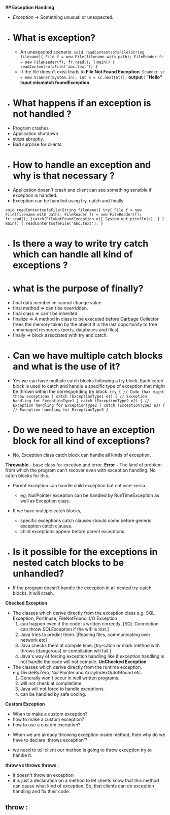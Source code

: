 **## Exception Handling**
- _Exception_ => Something unusual or unexpected.
* # What is exception?
    - An unexpected scenario.
      `void readContentsofaFile(String filename){
      File f = new File(filename with path);
      FileReader fr = new FileReader(f);
      fr.read();
      }`
      `main() {
      readContentsofaFile('abc.text');
      }`
    - If the file doesn't exist leads to **File Not Found Exception**.
      `Scanner sc = new Scanner(System.in);
      int a = sc.nextInt();`
      **output : "Hello"
      Input mismatch foundException**

* # What happens if an exception is not handled ?
- Program crashes
- Application shutdown
- stops abruptly.
- Bad surprise for clients.

* # How to handle an exception and why is that necessary ?
- Application doesn't crash and client can see something sensible if exception is handled.
- Exception can be handled using try, catch and finally.

`void readContentsofaFile(String filename){
try{
File f = new File(filename with path);
FileReader fr = new FileReader(f);
fr.read();
}catch(FileNotFoundException e){
System.out.println(e);
}
}`
`main() {
readContentsofaFile('abc.text');
}`

* # Is there a way to write try catch which can handle all kind of exceptions ?

* # what is the purpose of finally?

- final data member =>  cannot change value
- final method => can't be overridden.
- final class => can't be inherited.
- finalize => A method in class to be executed before Garbage Collector frees the memory taken by the object.It is the last opportunity to free unmanaged resources (ports, databases and files).
- finally => block associated with try and catch.

* # Can we have multiple catch blocks and what is the use of it?
- Yes we can have multiple catch blocks following a try block. Each catch block is used to catch and handle a specific type of exception that might be thrown within the corresponding try block.
  `try {
  // Code that might throw exceptions
  } catch (ExceptionType1 e1) {
  // Exception handling for ExceptionType1
  } catch (ExceptionType2 e2) {
  // Exception handling for ExceptionType2
  } catch (ExceptionType3 e3) {
  // Exception handling for ExceptionType3
  }`

* # Do we need to have an exception block for all kind of exceptions?
- No, Exception class catch block can handle all kinds of exception.


**Throwable** - base class for excetion and error.
**Error** - The kind of problem from which the program can't recover even with exception handling.
No catch blocks for this.

* Parent exception can handle child exception but not vice-versa.
    - eg; NullPointer exception can be handled by RunTimeException as well as Exception class.
* If we have multiple catch blocks,
    - specific exceptions catch clauses should come before generic exception catch clauses.
    - child exceptions appear before parent exceptions.

* # Is it possible for the exceptions in nested catch blocks to be unhandled?
- If the program doesn't handle the exception in all nested try-catch blocks, it will crash.

**Checked Exception**
- The classes which derive directly from the exception class
  e.g: SQL Exception, PortInuse, FileNotFound, I/O Exception
    1. can happen even if the code is written correctly. [SQL Connection can throw SQLException if the wifi is lost.]
    2. Java tries to predict them. [Reading files, communicating over network etc]
    3. Java checks them at compile time. [try-catch or mark method with throws (dangerous) or compilation will fail.]
    4. Java's way of forcing exception handling like if exception handling is not handle the code will not compile.
       **UnChecked Exception**
- The classes which derive directly from the runtime exception.
  e.g:DivideByZero, NullPointer and ArrayIndexOutofBound etc.
    1. Generally won't occur in well written programs.
    2. will not check at compiletime.
    3. Java will not force to handle exceptions.
    4. can be handled by safe coding.


**Custom Exception**
- When to make a custom exception?
- how to make a custom exception?
- how to use a custom exception?

* When we are already throwing exception inside method, then why do we have to declare 'throws exception'?
- we need to tell client our method is going to throw exception try to handle it.


**throw vs throws**
**throws** :
- it doesn't throw an exception
- it is just a declaration on a method to let clients know that this method can cause what kind of exception. So, that clients can do exception handling and fix their code.

**throw** :
- 